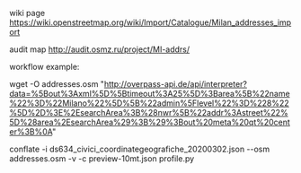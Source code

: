 wiki page
https://wiki.openstreetmap.org/wiki/Import/Catalogue/Milan_addresses_import

audit map
http://audit.osmz.ru/project/MI-addrs/


workflow example:

wget -O addresses.osm "http://overpass-api.de/api/interpreter?data=%5Bout%3Axml%5D%5Btimeout%3A25%5D%3Barea%5B%22name%22%3D%22Milano%22%5D%5B%22admin%5Flevel%22%3D%228%22%5D%2D%3E%2EsearchArea%3B%28nwr%5B%22addr%3Astreet%22%5D%28area%2EsearchArea%29%3B%29%3Bout%20meta%20qt%20center%3B%0A"

conflate -i ds634_civici_coordinategeografiche_20200302.json --osm addresses.osm -v  -c preview-10mt.json profile.py
